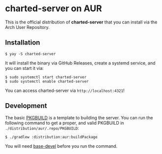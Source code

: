 # charted-server on AUR
This is the official distribution of **charted-server** that you can install via the Arch User Repository.

## Installation
```shell
$ yay -S charted-server
```

It will install the binary via GitHub Releases, create a systemd service, and you can start it via:

```shell
$ sudo systemctl start charted-server
$ sudo systemctl enable charted-server
```

You can access charted-server via `http://localhost:4321`!

## Development
The basic [PKGBUILD](./PKGBUILD) is a template to building the server. You can run the following command to get a proper,
and valid PKGBUILD in `./distribution/aur/.repo/PKGBUILD`:

```shell
$ ./gradlew :distribution:aur:buildPackage
```

You will need [base-devel](https://archlinux.org/groups/x86_64/base-devel) before you run the command.
